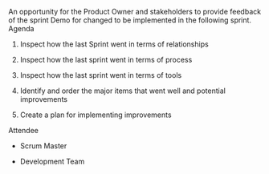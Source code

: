An opportunity for the Product Owner and stakeholders to provide feedback of the sprint Demo for changed to be implemented in the following sprint.
Agenda


 
1.	Inspect how the last Sprint went in terms of relationships


 
2.	Inspect how the last sprint went in terms of process


 
3.	Inspect how the last sprint went in terms of tools


 
4.	Identify and order the major items that went well and potential improvements


 
5.	Create a plan for implementing improvements 


 



 
Attendee


 



 
* Scrum Master


 
* Development Team


 
